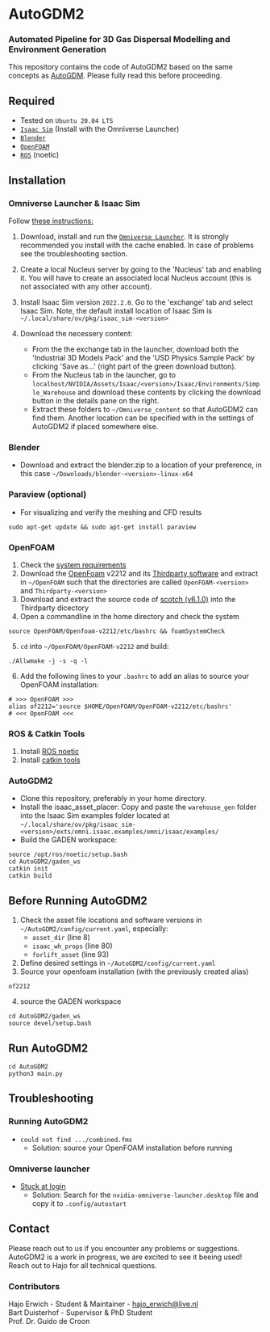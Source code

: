 # AutoGDM2
### Automated Pipeline for 3D Gas Dispersal Modelling and Environment Generation

This repository contains the code of AutoGDM2 based on the same concepts as [AutoGDM](https://github.com/tudelft/AutoGDM/). Please fully read this before proceeding.

## Required
- Tested on `Ubuntu 20.04 LTS`
- [`Isaac Sim`](https://developer.nvidia.com/isaac-sim) (Install with the Omniverse Launcher)
- [`Blender`](https://www.blender.org/)
- [`OpenFOAM`]()
- [`ROS`](http://wiki.ros.org/noetic/Installation/Ubuntu) (noetic)

## Installation

### Omniverse Launcher & Isaac Sim
Follow [these instructions:](https://docs.omniverse.nvidia.com/install-guide/latest/standard-install.html)
1) Download, install and run the [`Omniverse Launcher`](https://www.nvidia.com/en-us/omniverse/). It is strongly recommended you install with the cache enabled. In case of problems see the troubleshooting section.
2) Create a local Nucleus server by going to the 'Nucleus' tab and enabling it. You will have to create an associated local Nucleus account (this is not associated with any other account). 

3) Install Isaac Sim version `2022.2.0`. Go to the 'exchange' tab and select Isaac Sim. Note, the default install location of Isaac Sim is `~/.local/share/ov/pkg/isaac_sim-<version>`
4) Download the necessery content:
    - From the the exchange tab in the launcher, download both the 'Industrial 3D Models Pack' and the 'USD Physics Sample Pack' by clicking 'Save as...' (right part of the green download button).
    - From the Nucleus tab in the launcher, go to `localhost/NVIDIA/Assets/Isaac/<version>/Isaac/Environments/Simple_Warehouse` and download these contents by clicking the download button in the details pane on the right.
    - Extract these folders to `~/Omniverse_content` so that AutoGDM2 can find them. Another location can be specified with in the settings of AutoGDM2 if placed somewhere else.

### Blender
- Download and extract the blender.zip to a location of your preference, in this case `~/Downloads/blender-<version>-linux-x64`

### Paraview (optional)
- For visualizing and verify the meshing and CFD results
```
sudo apt-get update && sudo apt-get install paraview
```

### OpenFOAM
1) Check the [system requirements](https://develop.openfoam.com/Development/openfoam/blob/develop/doc/Requirements.md)
2) Download the [OpenFoam](https://develop.openfoam.com/Development/openfoam) v2212 and its [Thirdparty software](https://develop.openfoam.com/Development/ThirdParty-common/) and extract in `~/OpenFOAM` such that the directories are called `OpenFOAM-<version>` and `Thirdparty-<version>`
3) Download and extract the source code of [scotch (v6.1.0)](https://gitlab.inria.fr/scotch/scotch/-/releases/v6.1.0) into the Thirdparty dicectory
4) Open a commandline in the home directory and check the system
```
source OpenFOAM/Openfoam-v2212/etc/bashrc && foamSystemCheck
```
5) `cd` into `~/OpenFOAM/OpenFOAM-v2212` and build:
```
./Allwmake -j -s -q -l
```
6) Add the following lines to your `.bashrc` to add an alias to source your OpenFOAM installation:
```
# >>> OpenFOAM >>>
alias of2212='source $HOME/OpenFOAM/OpenFOAM-v2212/etc/bashrc'
# <<< OpenFOAM <<<
```

### ROS & Catkin Tools
1) Install [ROS noetic](http://wiki.ros.org/noetic/Installation/Ubuntu)
2) Install [catkin tools](https://catkin-tools.readthedocs.io/en/latest/installing.html)

### AutoGDM2
- Clone this repository, preferably in your home directory.
- Install the isaac_asset_placer: Copy and paste the `warehouse_gen` folder into the Isaac Sim examples folder located at `~/.local/share/ov/pkg/isaac_sim-<version>/exts/omni.isaac.examples/omni/isaac/examples/`
- Build the GADEN workspace:
```
source /opt/ros/noetic/setup.bash
cd AutoGDM2/gaden_ws
catkin init
catkin build
```

## Before Running AutoGDM2
1) Check the asset file locations and software versions in `~/AutoGDM2/config/current.yaml`, especially:
    - `asset_dir` (line 8)
    - `isaac_wh_props` (line 80)
    - `forlift_asset` (line 93)
2) Define desired settings in `~/AutoGDM2/config/current.yaml`
3) Source your openfoam installation (with the previously created alias)
```
of2212
```
4) source the GADEN workspace
```
cd AutoGDM2/gaden_ws
source devel/setup.bash
```

## Run AutoGDM2
```
cd AutoGDM2
python3 main.py
```

## Troubleshooting
### Running AutoGDM2
- `could not find .../combined.fms` 
    - Solution: source your OpenFOAM installation before running
### Omniverse launcher
- [Stuck at login](https://forums.developer.nvidia.com/t/failed-to-login-stuck-after-logging-in-web-browser/260298/6) 
    - Solution: Search for the `nvidia-omniverse-launcher.desktop` file and copy it to `.config/autostart`


## Contact
Please reach out to us if you encounter any problems or suggestions. AutoGDM2 is a work in progress, we are excited to see it beeing used! Reach out to Hajo for all technical questions.

### Contributors
Hajo Erwich - Student & Maintainer - hajo_erwich@live.nl <br />
Bart Duisterhof - Supervisor & PhD Student <br />
Prof. Dr. Guido de Croon